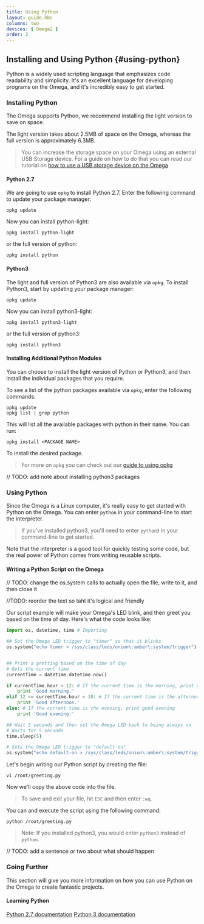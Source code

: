```yaml
---
title: Using Python
layout: guide.hbs
columns: two
devices: [ Omega2 ]
order: 2
---
```


<!-- // refer to the existing article for guidance -->

## Installing and Using Python {#using-python}

<!-- // brief intro to Python (scripting language, easy to write) -->

Python is a widely used scripting language that emphasizes code readability and simplicity. It's an excellent language for developing programs on the Omega, and it's incredibly easy to get started.


### Installing Python

The Omega supports Python, we recommend installing the light version to save on space.

The light version takes about 2.5MB of space on the Omega, whereas the full version is approximately 6.3MB.

>You can increase the storage space on your Omega using an external USB Storage device. For a guide on how to do that you can read our tutorial on [how to use a USB storage device on the Omega](#usb-article)

#### Python 2.7
We are going to use `opkg` to install Python 2.7. Enter the following command to update your package manager:

```
opkg update
```

Now you can install python-light:

```
opkg install python-light
```

or the full version of python:

```
opkg install python
```


#### Python3

The light and full version of Python3 are also available via `opkg`. To install Python3, start by updating your package manager:
```
opkg update
```

Now you can install python3-light:

```
opkg install python3-light
```

or the full version of python3:

```
opkg install python3
```


#### Installing Additional Python Modules

You can choose to install the light version of Python or Python3, and then install the individual packages that you require.

To see a list of the python packages available via `opkg`, enter the following commands:

```
opkg update
opkg list | grep python
```

This will list all the available packages with python in their name. You can run:

```
opkg install <PACKAGE NAME>
```

To install the desired package.

>For more on `opkg` you can check out our [guide to using opkg](#using-opkg)

// TODO: add note about installing python3 packages

<!-- TODO: LATER: talk about pip -->

### Using Python

Since the Omega is a Linux computer, it's really easy to get started with Python on the Omega. You can enter `python` in your command-line to start the interpreter.

>If you've installed python3, you'll need to enter `python3` in your command-line to get started.

Note that the interpreter is a good tool for quickly testing some code, but the real power of Python comes from writing reusable scripts.


#### Writing a Python Script on the Omega

<!-- // example of writing a basic python script that changes the trigger of the Omega LED -->
<!-- // example of how to run it from the command line -->

// TODO: change the os.system calls to actually open the file, write to it, and then close it

//TODO: reorder the text so taht it's logical and friendly

Our script example will make your Omega's LED blink, and then greet you based on the time of day. Here's what the code looks like:

```Python
import os, datetime, time # Importing

## Set the Omega LED trigger to "timer" so that it blinks
os.system("echo timer > /sys/class/leds/onion\:amber\:system/trigger")


## Print a gretting based on the time of day
# Gets the current time
currentTime = datetime.datetime.now()

if currentTime.hour < 12: # If the current time is the morning, print good morning
    print 'Good morning.'
elif 12 <= currentTime.hour < 18: # If the current time is the afternoon, print good afternoon
    print 'Good afternoon.'
else: # If the current time is the evening, print good evening
    print 'Good evening.'

## Wait 5 seconds and then set the Omega LED back to being always on
# Waits for 5 seconds
time.sleep(5)

# Sets the Omega LED trigger to "default-on"
os.system("echo default-on > /sys/class/leds/onion\:amber\:system/trigger")
```

Let's begin writing our Python script by creating the file:

```
vi /root/greeting.py
```

Now we'll copy the above code into the file.

>To save and exit your file, hit `ESC` and then enter `:wq`.

You can and execute the script using the following command:

```
python /root/greeting.py
```

>Note: If you installed python3, you would enter `python3` instead of `python`.

// TODO: add a sentence or two about what should happen


### Going Further

This section will give you more information on how you can use Python on the Omega to create fantastic projects.

#### Learning Python

<!-- // link to some python documentation and guides for more info on getting started with python -->
[Python 2.7 documentation](https://docs.python.org/2/)
[Python 3 documentation](https://docs.python.org/3/)

<!-- #### Omega Python Modules -->

<!-- // there are a bunch of python packages created by onion to control anything from omega gpios to Expansions -->
<!-- // have a list of articles with links -->
<!-- // note: we will create a fourth documentation section, reference, to house all of the existing documentation -->



<!-- ### Using Pip - Python's package manager -->

<!-- // it's possible to use pip to get additional python packages, just not for packages that need to be compiled -->
<!-- // ask michael for implementation details -->
